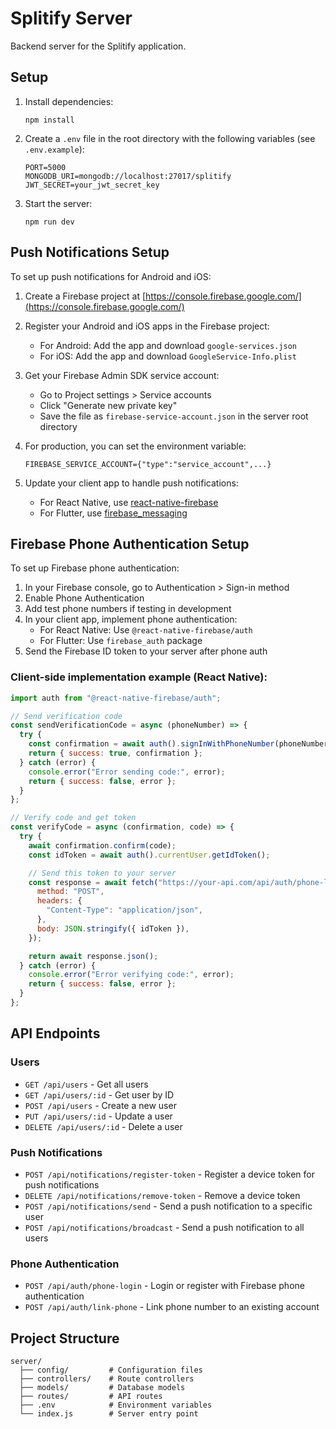 # Splitify Server

Backend server for the Splitify application.

## Setup

1. Install dependencies:

   ```
   npm install
   ```

2. Create a `.env` file in the root directory with the following variables (see `.env.example`):

   ```
   PORT=5000
   MONGODB_URI=mongodb://localhost:27017/splitify
   JWT_SECRET=your_jwt_secret_key
   ```

3. Start the server:
   ```
   npm run dev
   ```

## Push Notifications Setup

To set up push notifications for Android and iOS:

1. Create a Firebase project at [https://console.firebase.google.com/](https://console.firebase.google.com/)

2. Register your Android and iOS apps in the Firebase project:

   - For Android: Add the app and download `google-services.json`
   - For iOS: Add the app and download `GoogleService-Info.plist`

3. Get your Firebase Admin SDK service account:

   - Go to Project settings > Service accounts
   - Click "Generate new private key"
   - Save the file as `firebase-service-account.json` in the server root directory

4. For production, you can set the environment variable:

   ```
   FIREBASE_SERVICE_ACCOUNT={"type":"service_account",...}
   ```

5. Update your client app to handle push notifications:
   - For React Native, use [react-native-firebase](https://rnfirebase.io/)
   - For Flutter, use [firebase_messaging](https://pub.dev/packages/firebase_messaging)

## Firebase Phone Authentication Setup

To set up Firebase phone authentication:

1. In your Firebase console, go to Authentication > Sign-in method
2. Enable Phone Authentication
3. Add test phone numbers if testing in development
4. In your client app, implement phone authentication:
   - For React Native: Use `@react-native-firebase/auth`
   - For Flutter: Use `firebase_auth` package
5. Send the Firebase ID token to your server after phone auth

### Client-side implementation example (React Native):

```javascript
import auth from "@react-native-firebase/auth";

// Send verification code
const sendVerificationCode = async (phoneNumber) => {
  try {
    const confirmation = await auth().signInWithPhoneNumber(phoneNumber);
    return { success: true, confirmation };
  } catch (error) {
    console.error("Error sending code:", error);
    return { success: false, error };
  }
};

// Verify code and get token
const verifyCode = async (confirmation, code) => {
  try {
    await confirmation.confirm(code);
    const idToken = await auth().currentUser.getIdToken();

    // Send this token to your server
    const response = await fetch("https://your-api.com/api/auth/phone-login", {
      method: "POST",
      headers: {
        "Content-Type": "application/json",
      },
      body: JSON.stringify({ idToken }),
    });

    return await response.json();
  } catch (error) {
    console.error("Error verifying code:", error);
    return { success: false, error };
  }
};
```

## API Endpoints

### Users

- `GET /api/users` - Get all users
- `GET /api/users/:id` - Get user by ID
- `POST /api/users` - Create a new user
- `PUT /api/users/:id` - Update a user
- `DELETE /api/users/:id` - Delete a user

### Push Notifications

- `POST /api/notifications/register-token` - Register a device token for push notifications
- `DELETE /api/notifications/remove-token` - Remove a device token
- `POST /api/notifications/send` - Send a push notification to a specific user
- `POST /api/notifications/broadcast` - Send a push notification to all users

### Phone Authentication

- `POST /api/auth/phone-login` - Login or register with Firebase phone authentication
- `POST /api/auth/link-phone` - Link phone number to an existing account

## Project Structure

```
server/
  ├── config/         # Configuration files
  ├── controllers/    # Route controllers
  ├── models/         # Database models
  ├── routes/         # API routes
  ├── .env            # Environment variables
  └── index.js        # Server entry point
```
